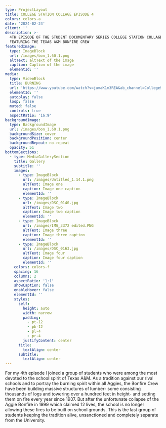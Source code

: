 ```yaml
---
type: ProjectLayout
title: COLLEGE STATION COLLAGE EPISODE 4
colors: colors-a
date: '2024-02-24'
client: ''
description: >-
  4TH EPISODE OF THE STUDENT DOCUMENTARY SERIES COLLEGE STATION COLLAGE.
  FEATURING THE TEXAS A&M BONFIRE CREW
featuredImage:
  type: ImageBlock
  url: /images/bon_1.60.1.png
  altText: altText of the image
  caption: Caption of the image
  elementId: ''
media:
  type: VideoBlock
  title: BURNING
  url: 'https://www.youtube.com/watch?v=jumaK1m3REA&ab_channel=CollegeStationCollage'
  elementId: ''
  autoplay: false
  loop: false
  muted: false
  controls: true
  aspectRatio: '16:9'
backgroundImage:
  type: BackgroundImage
  url: /images/bon_1.60.1.png
  backgroundSize: cover
  backgroundPosition: center
  backgroundRepeat: no-repeat
  opacity: 51
bottomSections:
  - type: MediaGallerySection
    title: Gallery
    subtitle: ''
    images:
      - type: ImageBlock
        url: /images/Untitled_1.14.1.png
        altText: Image one
        caption: Image one caption
        elementId: ''
      - type: ImageBlock
        url: /images/DSC_0140.jpg
        altText: Image two
        caption: Image two caption
        elementId: ''
      - type: ImageBlock
        url: /images/IMG_3372 edited.PNG
        altText: Image three
        caption: Image three caption
        elementId: ''
      - type: ImageBlock
        url: /images/DSC_0163.jpg
        altText: Image four
        caption: Image four caption
        elementId: ''
    colors: colors-f
    spacing: 16
    columns: 2
    aspectRatio: '1:1'
    showCaption: false
    enableHover: false
    elementId: ''
    styles:
      self:
        height: auto
        width: narrow
        padding:
          - pt-12
          - pb-12
          - pl-4
          - pr-4
        justifyContent: center
      title:
        textAlign: center
      subtitle:
        textAlign: center
---
```

For my 4th episode I joined a group of students who were among the most devoted to the school spirit of Texas A\&M. As a tradition against our rival schools and to portray the burning spirit within all Aggies, the Bonfire Crew have been building massive structures of lumber- some consisting thousands of logs and towering over a hundred feet in height- and setting them on fire every year since 1907. But after the unfortunate collapse of the Aggie Bonfire in 1999 which claimed 12 lives, the school is no longer allowing these fires to be built on school grounds. This is the last group of students keeping the tradition alive, unsanctioned and completely separate from the University.
